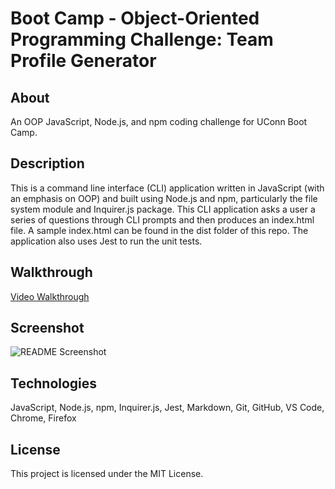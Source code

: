 # Boot Camp - Object-Oriented Programming Challenge: Team Profile Generator

## About

An OOP JavaScript, Node.js, and npm coding challenge for UConn Boot Camp.

## Description

This is a command line interface (CLI) application written in JavaScript (with an emphasis on OOP) and built using Node.js and npm, particularly the file system module and Inquirer.js package. This CLI application asks a user a series of questions through CLI prompts and then produces an index.html file. A sample index.html can be found in the dist folder of this repo. The application also uses Jest to run the unit tests.

## Walkthrough

[Video Walkthrough](https://drive.google.com/file/d/1KNTT1HxNY9a7bf5wvgfIT0PX0bzwhlwQ/view)

## Screenshot

![README Screenshot](/assets/screenshot.gif)

## Technologies

JavaScript, Node.js, npm, Inquirer.js, Jest, Markdown, Git, GitHub, VS Code, Chrome, Firefox

## License

This project is licensed under the MIT License.
